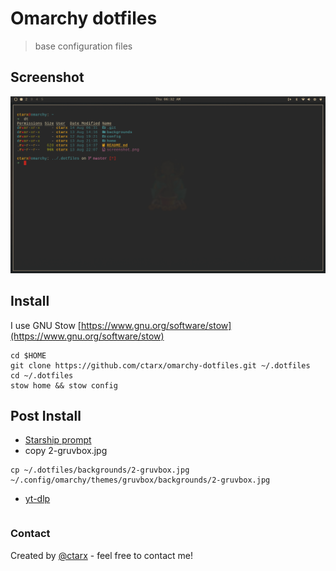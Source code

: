 # Omarchy dotfiles

> base configuration files

## Screenshot

![screenshot](screenshot.png)

## Install

I use GNU Stow [https://www.gnu.org/software/stow](https://www.gnu.org/software/stow)

```shell
cd $HOME
git clone https://github.com/ctarx/omarchy-dotfiles.git ~/.dotfiles
cd ~/.dotfiles
stow home && stow config
```

## Post Install

- [Starship prompt](https://starship.rs/)
- copy 2-gruvbox.jpg
```shell
cp ~/.dotfiles/backgrounds/2-gruvbox.jpg ~/.config/omarchy/themes/gruvbox/backgrounds/2-gruvbox.jpg
```
- [yt-dlp](https://github.com/yt-dlp/yt-dlp/wiki/Installation) 
```
```

### Contact

Created by [@ctarx](https://linuxrocks.online/@ctarx) - feel free to contact me!
